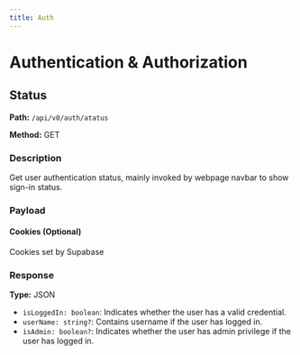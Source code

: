 ```yaml
---
title: Auth
---
```


# Authentication & Authorization

## Status

**Path:** `/api/v0/auth/atatus`

**Method:** GET

### Description

Get user authentication status, mainly invoked by webpage navbar to show sign-in status.

### Payload

#### Cookies (Optional)

Cookies set by Supabase

### Response

**Type:** JSON

- `isLoggedIn: boolean`: Indicates whether the user has a valid credential.
- `userName: string?`: Contains username if the user has logged in.
- `isAdmin: boolean?`: Indicates whether the user has admin privilege if the user has logged in.
